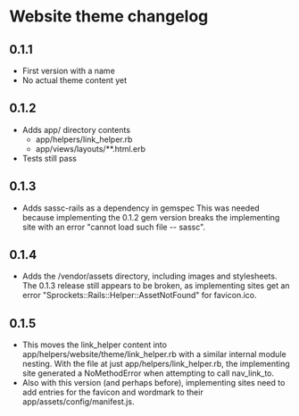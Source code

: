 # Website theme changelog

## 0.1.1

* First version with a name
* No actual theme content yet

## 0.1.2

* Adds app/ directory contents
  * app/helpers/link_helper.rb
  * app/views/layouts/**.html.erb
* Tests still pass

## 0.1.3

* Adds sassc-rails as a dependency in gemspec
  This was needed because implementing the 0.1.2 gem version breaks the
  implementing site with an error "cannot load such file -- sassc".

## 0.1.4

* Adds the /vendor/assets directory, including images and stylesheets.
  The 0.1.3 release still appears to be broken, as implementing sites get an
  error "Sprockets::Rails::Helper::AssetNotFound" for favicon.ico.

## 0.1.5

* This moves the link_helper content into
  app/helpers/website/theme/link_helper.rb with a similar internal module
  nesting. With the file at just app/helpers/link_helper.rb, the implementing
  site generated a NoMethodError when attempting to call nav_link_to.
* Also with this version (and perhaps before), implementing sites need to add
  entries for the favicon and wordmark to their app/assets/config/manifest.js.
